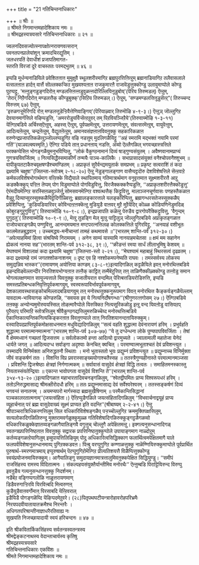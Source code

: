 +++
title = "21 गतिचिन्तनाधिकारः"

+++
॥ श्रीः ॥  
॥ श्रीमते निगमान्तमहादेशिकाय नमः ॥  
॥ श्रीमद्रहस्यत्रयसारे गतिचिन्तनाधिकारः ॥ २१ ॥  
  
  
ज्वलनदिवसज्योत्स्नापक्षोत्नरायणवत्सरान्  
पवनतपनप्रालेयांशून् क्रमादचिरद्युतिम् ।  
जलधरपतिं देवाधीशं प्रजापतिमागत-  
स्तरति विरजां दूरे वाचस्ततः परमद्भुतम् ॥ ४६ ॥

इप्पडि मूर्धन्यनाडियिले प्रवेशितऩाऩ मुमुक्षुवै स्थूलशरीरमागिऱ ब्रह्मपुरत्तिऩिऩ्ऱुम् ब्रह्मनाडियागिऱ तलैवासलाले वत्सलऩाऩ हार्दऩ् वार्त्तै सॊल्लक्कऱ्किऱ मुखवश्यऩाऩ राजकुमारऩै राजावॆडुत्तुक्कॊण्डु उलावुमाप्पोले कॊण्डु पुऱप्पट्टु, 'मऩ्ऩुङ्गडुङ्गदिरोऩ् मण्डलत्तिऩऩ्ऩडुवुळऩ्ऩदोरिल्लियिऩूडुबोय्'(पॆरिय तिरुमडल्)  ऎऩ्ऱुम्,  
'तेरार् निऱैगदिरोऩ् मण्डलत्तैक् कीण्डुबुक्क्'(सिऱिय तिरुमडल्।)  ऎऩ्ऱुम्, 'सण्डमण्डलत्तिऩूडुसॆऩ्ऱ्”( तिरुच्चन्द विरुत्तम् ६७)  ऎऩ्ऱुम्,  
'इरुळगऱ्ऱुमॆरिगदि रोऩ् मण्डलत्तूडेऱ्ऱिवैत्तेणिवाङ्गिय्'(पॆरियाऴ्वार् तिरुमॊऴि ४-९-३।) ऎऩ्ऱुञ् जॊल्लुगिऱ देवयानमार्गत्तिले वऴिप्पडुत्ति, 'अमररोडुयर्विऱ्सॆऩ्ऱऱुवर् तम् पिऱवियञ्जिऱैये'(तिरुवाय्मॊऴि १-३-११) यॆऩ्गिऱबडिये अर्चिस्स्ऎऩ्ऱुम्, अहस्स् ऎऩ्ऱुम्, पूर्वपक्षमॆऩ्ऱुम्, उत्तरायणमॆऩ्ऱुम्, संवत्सरमॆऩ्ऱुम्, वायुवॆऩ्ऱुम्, आदित्यऩॆऩ्ऱुम्, चन्द्रऩॆऩ्ऱुम्, वैद्युतऩॆऩ्ऱुम्, अमानवसंज्ञऩाऩविवऩुक्कु सहकारिकळाऩ वरुणेन्द्रप्रजापतिकळॆऩ्ऱुञ्जॊल्लप्पडुगिऱ वऴि नडत्तुम् मुदलिगळैयिट्टु ‘‘अहं स्मरामि मद्भक्तं नयामि परमां गतिं’’(याञवल्क्यस्मृति,) ऎऩ्गिऱ पडिये ताऩ् प्रधानऩाय् नडत्ति, अव्वो ऎल्लैगळिल् भगवच्छास्त्रत्तिले परक्कप्पेसिऩ भोगङ्गळैयुमनुभविप्पित्तु, ‘‘लोकं वैकुण्ठनामानं दिव्यं षाड्गुण्यसंयुतम् । अवैष्णवानामप्राप्यं गुणत्रयविवर्जितम् ॥ नित्यसिद्धैस्समाकीर्णं तन्मयैः पाञ्च-कालिकैः । सभाप्रासादसंयुक्तं वनैश्चोपवनैश्शुभम् ॥ वापीकूपतटाकैश्चवृक्षषण्डैश्चमण्डितम् । अप्राकृतं सुरैर्वन्द्यमयुतार्क समप्रभम् ॥ प्रकृष्ट सत्वराशिं तं कदा द्रक्ष्यामि चक्षुषा’’(जितन्ता-स्तोत्रम् २-१८-२०) ऎऩ्ऱु नॆडुङ्गालङ्गाण वासैप्पट्टदॊरु देशविशेषत्तिले सॆऩ्ऱवाऱे कर्मफलविशेषभोगार्थमाग वऩ्ऱिक्के विद्यैयाले स्थापितमाय् गतिमात्रार्थमाग वनुवृत्तमाऩ सूक्ष्मशरीरत्तै आऱु कडक्कैक्कुप् पऱ्ऱिऩ तॆप्पम् पोग विडुमाप्पोले पोगविडुवित्तु, विरजैक्कक्करैप्पडुत्ति, ‘‘अप्राकृतशरीरत्तैक्कॊडुत्तु' ऐरंमदीयमॆऩ्गिऱ सरस्सिऩळवुञ्जेर्त्तु,सोमसवनमॆऩ्गिऱ वश्वत्थत्तैक् किट्टुवित्तु, मालाञ्जनचूर्णवासः पणहस्तैकळाऩ वैन्नूऱु दिव्याप्सुरस्सुक्कळैयिट्टॆदिर्गॊळ्वित्तु; ब्रह्मालङ्कारत्ताले यलङ्करिप्पित्तु, ब्रह्मगन्धरसतेजस्सुक्कळैप् प्रवेशिप्पित्तु, 'कुडियडियारिवर् कोविन्दऩ्ऱऩक्कॆऩ्ऱु मुडियुडै वाऩवर् मुऱै मुऱैयॆदिर् कॊळ्ळ कॊडियणिनॆडुमदिळ् कोबुरङ्गुऱुगुवित्तु”( तिरुवाय्मॊऴि १०-९-८।), इन्द्रप्रजापति कळॆऩ्ऱु पेरुडैय द्वारगोपरैक्किट्टुवित्तु, 'वैगुन्दम् पुगुदलु'( तिरुवाय्मॊऴि १०-९-९।), मॆऩ्ऱु तुडङ्गि मेल् मूऩ्ऱु पाट्टिलुञ् जॊल्लुगिऱबडिये अप्राकृतङ्गळाऩ राजोपचारङ्गळैप् पण्णुवित्तु, आनन्दमयमाऩ मण्टपरत्नत्तिलऴ कोलक्कत्तिले पुगिरविट्टु, ‘‘अनयाहं वशीभूतः कालमेतन्नबुद्धवान् । उच्चमद्ध्य-मनीचान्तां तामहं कथमावसे ॥’’(भारतम् शान्ति-पर्व ३१२-३०।) ‘‘अपेत्याहमिमां हित्वा संश्रयिष्ये निरामयम् । अनेन साम्यं यास्यामि नानयाहमचेतसा ॥ क्षमं मम सहानेन ह्येकत्वं नानया सह’’(भारतम् शान्ति-पर्व ३१२-३८, ३९।), ‘‘क्रीडन्तं रमया सार्धं लीलाभूमिषु केशवम् ॥ मेघश्यामं विशालाक्षं कदा द्रक्ष्यामि चक्षुषा’’(जितन्ता-स्तो २-२१।), ‘‘मेघश्यामं महाबाहुं स्थिरसत्वं दृढव्रतम् । कदा द्रक्ष्यामहे रामं जगतश्शोकनाशनम् ॥ दृष्ट एव हि नश्शोकमपनेष्यति राघवः । तमस्सर्वस्य लोकस्य समुद्यन्निव भास्कर’’(रामायणम् अयोत्तिया काण्डम् ८३-८-९)इत्यादिगळिल् कट्टळैयिले इवऩ् मनोरथित्तबडिये इऴन्दविऴवॆल्लान्दीर निरतिशयभोग्यऩाऩ तऩ्ऩैक् काट्टित् तऩ्मैबॆऱुत्तित् तऩ् ताळिणैक्कीऴ्क्कॊण्डु तऩ्ऩोडु समान भोगत्वलक्षणमाऩ सायुज्यत्ताले यिवऩुक्कु सजातीयराऩ वन्दमिल् पेरिऩ्बत्तडियरोडिरुत्ति, इप्पडि समस्तप्रतिबन्धकनिवृत्तिपूर्वकमागवुम्, स्वस्वरूपाविर्भावपूर्वकमागवुम्, देशकालावस्थासङ्कोचमिल्लादबडियागवुम् तऩ् मनोरथत्तुक्कनुरूपमाग विवऩ् मनोरथित्त कैङ्कर्यङ्गळैयॆल्लाम् यावदात्म-भावियागक् कॊण्डरुळि, ‘‘सवयस इव ये नित्यनिर्दोषगन्धाः’’(श्रीगुणरत्ऩगोसम् २७।) ऎऩ्गिऱबडिये तऩक्कु अन्योन्यमुमॊरुवयस्सिल् तोऴऩ्मारैप्पोले यिरुक्किऱ नित्यसूरिकळोडु इऩ्ऱु वन्द यिवऩोडु वासियऱप् पुरैयऱप् परिमाऱि स्तोत्रत्तिलुम् श्रीवैकुण्ठगद्यत्तिलुमरुळिच्चॆय्द मनोरथत्तिऩ्बडिये ऐकान्तिकात्यन्तिकनित्यकिङ्करऩाऩ विवऩुगप्पाले ताऩ् निरतिशयानन्दऩायिरुक्कुम्। वस्वादिपदप्राप्तिपूर्वकमोक्षसाधनमाऩ मधुविद्यादिगळिलुम् ‘‘सत्वं वहति शुद्धात्मा देवंनारायणं हरिम् । प्रभुर्वहति शुद्धात्मा परमात्मानमात्मना’’(भारतम् शान्ति-पर्व ३०७-७७) ‘‘ये तु दग्धेन्धना लोके पुण्यपापविवर्जिताः । तेषां वै क्षेममध्वानं गच्छतां द्विजसत्तम ॥ सर्वलोकतमो हन्ता आदित्यो द्वारमुच्यते । ज्वालामाली महातेजा येनेदं धार्यते जगत् ॥ आदित्यदग्ध सर्वाङ्गा अदृश्याः केनचित् क्वचित् । परमाण्वात्मभूताश्चतं देवं प्रविशन्त्युत । तस्मादपि विनिर्मक्ता अनिरुद्धतनौ स्थिताः । मनो भूतास्ततो भूयः प्रद्युम्नं प्रविशन्त्युत ॥ प्रद्युम्नाच्च विनिर्मुक्ता जीवं सङ्कर्षणं ततः । विशन्ति विप्र प्रवरास्साङ्ख्ययोगाश्चतैस्सह ॥ ततस्त्रैगुण्यहीनास्ते परमात्मानमञ्जसा । प्रविशन्ति द्विजश्रेष्ठाः क्षेत्रज्ञं निर्गणात्मकम् ॥ सर्वावासं वासुदेवं क्षेत्रज्ञं विद्धि तत्वतः । समाहितमनस्कास्तु नियतास्संयतेन्द्रियाः ॥ एकान्त भावोपगता वासुदेवं विशन्ति ते’’(भारतम् शान्ति-पर्व ३५४-१३-२०।)इत्यादिगळाऩ महाभारतादिवचनङ्गळिलुम्, ‘‘श्वेतद्वीपमितः प्राप्य विश्वरूपधरं हरिम् । ततोऽनिरुद्धमासाद्य श्रीमत्क्षीरोदधौ हरिम् ॥ ततः प्रद्युम्नमासाद्य देवं सर्वेश्वरेश्वरम् । ततस्सङ्कर्षणं दिव्यं भगवन्तं सनातनम् । अयमप्यपरो मार्गस्सदा ब्रह्मसुखैषिणाम् ॥ परमैकान्तिसिद्धानां पञ्चकालरतात्मनाम्’’(जयत्संहिता।) ऎऩ्ऱिप्पुडैगळिले जयत्संहितादिगळिलुम् ‘‘विभवार्चनाद्वयूहं प्राप्य व्यूहार्चनात् परं ब्रह्म वासुदेवाख्यं सूक्ष्मं प्राप्यत इति वदन्ति’’(श्रीबाष्यम् २-२-४१।) ऎऩ्ऱु श्रीपाञ्चरात्रिाधिकरणत्तिलुम् सिल वधिकारिविशेषङ्गळैप् पऱ्ऱच्चॊल्लुगिऱ क्रममुक्तिपक्षत्तिलुम्, सत्यलोकादिगळिलिरुन्दु मुक्तरामवर्गळुक्कुमुळ्ळ गतिविशेषादिगळिरुक्कुङ्गट्टळैगळव्वो वधिकारिकळुक्केज्ञातव्यङ्गळागैयालिङ्गवै वगुत्तुच् चॊल्लुगै अपेक्षितमऩ्ऱु। इक्गत्यनुसन्धानादिगळ् स्वतन्त्रप्रपत्तिनिष्ठऩाऩ विवऩुक्कु सद्वारक प्रपत्तिनिष्ठऩुक्कुप्पोले उपायाङ्गमाग नाळ्दोऱुम् कर्तव्यङ्गळऩ्ऱेयागिलुम् इव्वुपायत्तिलिऴियुम् पोदु अधिकारित्वसिद्धिक्काग फलार्थित्वमपेक्षितमागै याले फलपर्वविशेषानुसन्धानमाय्प् पुगिऱक्कडवऩ। पिऩ्बु वरप्पुगुगिऱ कण्णाळत्तुक्कु नाळॆण्णियिरुक्कुमाप्पोले पूर्वप्रार्थित पुरुषार्थ-स्मरणमात्रमाय् इप्पुरुषार्थम् पॆऱप्पुगुगिऱोमॆऩ्गिऱ प्रीत्यतिशयत्तै विळैप्पित्तुक्कॊण्डु स्वयंप्रयोजनमायिरुक्कुम्। आगैयालिङ्गु समुदायज्ञानमात्रत्तालुमिवऩुक्कपेक्षित सिद्धियुण्डु। ‘‘समीपं राजसिंहस्य रामस्य विदितात्मनः । संकल्पहयसंयुक्तैर्यान्तीमिव मनोरथैः’’ ऎऩ्ऩुम्बडि पिराट्टियिरुन्द विरुप्पु इवऩुडैय गत्यनुसन्धानत्तुक्कु निदर्शनम्।  
 नडैबॆऱ वङ्गिप्पगलॊळि नाळुत्तरायणमाण्  
 डिडैवरुगाऱ्ऱिरवि यिरविऩ्बदि मिऩ्वरुणऩ्  
 कुडैयुडैवाऩवर्गोमाऩ् पिरसाबदि यॆऩ्ऱिवराल्  
 इडैयिडै पोगङ्गळॆय्दि यॆऴिऱ्पदमेऱुवरे। (२८)पितृपथघटीयन्त्रारोहावरोहपरिभ्रमैः  
निरयपदवीयातायातक्रमैश्च निरन्तरैः ।  
अधिगतपरिश्रान्तीनाज्ञाधरैरतिवाह्य नः  
सुखयति निजच्छायादायी स्वयं हरिचन्दनः ॥ ४७ ॥  
  
इति श्रीकवितार्किकसिंहस्य सर्वतन्त्रस्वतन्त्रस्य  
श्रीमद्वेङ्कटनाथस्य वेदान्ताचार्यस्य कृतिषु  
श्रीमद्रहस्यत्रयसारे  
गतिचिन्तनाधिकारः एकविंशः ॥  
श्रीमते निगमान्तमहादेशिकाय नमः ॥